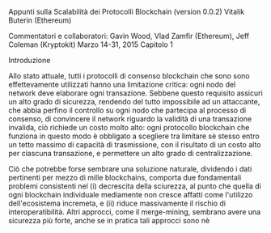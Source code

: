 Appunti sulla Scalabilità dei Protocolli Blockchain (version 0.0.2)
Vitalik Buterin (Ethereum)

Commentatori e collaboratori: Gavin Wood, Vlad Zamfir (Ethereum),
Jeff Coleman (Kryptokit)
Marzo 14-31, 2015 Capitolo 1

Introduzione

Allo stato attuale, tutti i protocolli di consenso blockchain che sono sono effettevamente utilizzati hanno una limitazione critica: ogni nodo del network deve elaborare ogni transazione. Sebbene questo requisito assicuri un alto grado di sicurezza, rendendo del tutto impossibile ad un attaccante, che abbia perfino il controllo su ogni nodo che partecipa al processo di consenso, di convincere il network riguardo la validità di una transazione invalida, ciò richiede un costo molto alto: ogni protocollo blockchain che funziona in questo modo è obbligato a scegliere tra limitare sè stesso entro un tetto massimo di capacità di trasmissione, con il risultato di un costo alto per ciascuna transazione, e permettere un alto grado di centralizzazione.

Ciò che potrebbe forse sembrare una soluzione naturale, dividendo i dati pertinenti per mezzo di mille blockchains, comporta due fondamentali problemi consistenti nel  (i) decrescita della sciurezza, al punto che quella di ogni blockchain individuale mediamente non cresce affatti come l'utilizzo dell'ecosistema incremeta, e (ii) riduce massivamente il rischio di interoperatibilità. Altri approcci, come il merge-mining, sembrano avere una sicurezza più forte, anche se in pratica tali approcci sono nè

